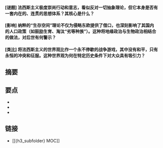 #### [谜题] 法西斯主义极度崇尚行动和意志，看似反对一切抽象理论，但它本身是否有一套内在的、连贯的思想体系？其核心是什么？


#### [影响] 纳粹的“生存空间”理论不仅为侵略东欧提供了借口，也深刻影响了其国内的人口政策（如鼓励生育、淘汰“劣等种族”）。这种将地缘政治与生物政治相结合的做法，对后世有何警示？


#### [类比] 将法西斯主义的世界观比作一个永不停歇的战争游戏，其中没有和平，只有永恒的冲突和征服。这种世界观为何在特定历史条件下对大众具有吸引力？


## 摘要


## 要点

- 
- 
- 

## 链接

- [[{h3_subfolder} MOC]]
